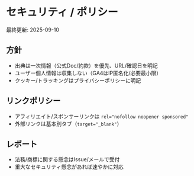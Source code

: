 # セキュリティ / ポリシー

最終更新: 2025-09-10

## 方針
- 出典は一次情報（公式Doc/約款）を優先、URL/確認日を明記
- ユーザー個人情報は収集しない（GA4はIP匿名化/必要最小限）
- クッキー/トラッキングはプライバシーポリシーに明記

## リンクポリシー
- アフィリエイト/スポンサーリンクは `rel="nofollow noopener sponsored"`
- 外部リンクは基本別タブ（`target="_blank"`）

## レポート
- 法務/商標に関する懸念はIssue/メールで受付
- 重大なセキュリティ懸念があれば速やかに対応
